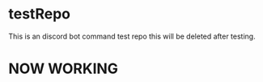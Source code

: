 # testRepo
This is an discord bot command test repo this will be deleted after testing.



 # NOW WORKING
